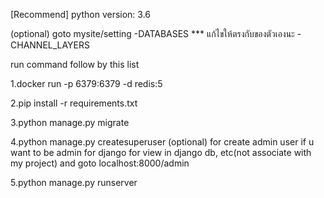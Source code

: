 [Recommend] python version: 3.6 <br>

(optional) goto mysite/setting 
-DATABASES *** แก้ไขให้ตรงกับของตัวเองนะ
-CHANNEL_LAYERS


run command follow by this list

1.docker run -p 6379:6379 -d redis:5

2.pip install -r requirements.txt

3.python manage.py migrate

4.python manage.py createsuperuser 
(optional) for create admin user if u want to be admin for django for view in django db, etc(not associate with my project)
and goto localhost:8000/admin

5.python manage.py runserver
